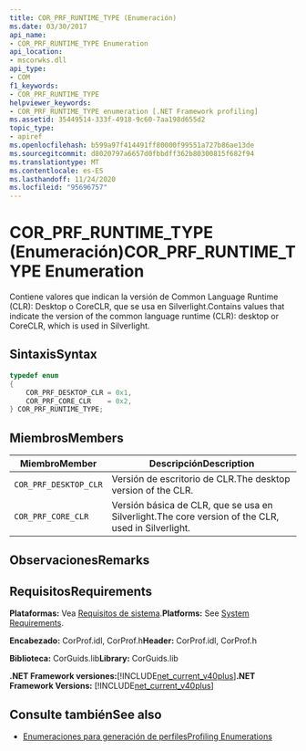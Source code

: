 ```yaml
---
title: COR_PRF_RUNTIME_TYPE (Enumeración)
ms.date: 03/30/2017
api_name:
- COR_PRF_RUNTIME_TYPE Enumeration
api_location:
- mscorwks.dll
api_type:
- COM
f1_keywords:
- COR_PRF_RUNTIME_TYPE
helpviewer_keywords:
- COR_PRF_RUNTIME_TYPE enumeration [.NET Framework profiling]
ms.assetid: 35449514-333f-4918-9c60-7aa198d655d2
topic_type:
- apiref
ms.openlocfilehash: b599a97f414491ff80000f99551a727b86ae13de
ms.sourcegitcommit: d8020797a6657d0fbbdff362b80300815f682f94
ms.translationtype: MT
ms.contentlocale: es-ES
ms.lasthandoff: 11/24/2020
ms.locfileid: "95696757"
---
```

# <a name="cor_prf_runtime_type-enumeration"></a><span data-ttu-id="6e212-102">COR_PRF_RUNTIME_TYPE (Enumeración)</span><span class="sxs-lookup"><span data-stu-id="6e212-102">COR_PRF_RUNTIME_TYPE Enumeration</span></span>

<span data-ttu-id="6e212-103">Contiene valores que indican la versión de Common Language Runtime (CLR): Desktop o CoreCLR, que se usa en Silverlight.</span><span class="sxs-lookup"><span data-stu-id="6e212-103">Contains values that indicate the version of the common language runtime (CLR): desktop or CoreCLR, which is used in Silverlight.</span></span>  
  
## <a name="syntax"></a><span data-ttu-id="6e212-104">Sintaxis</span><span class="sxs-lookup"><span data-stu-id="6e212-104">Syntax</span></span>  
  
```cpp  
typedef enum  
{  
    COR_PRF_DESKTOP_CLR = 0x1,  
    COR_PRF_CORE_CLR    = 0x2,  
} COR_PRF_RUNTIME_TYPE;  
```  
  
## <a name="members"></a><span data-ttu-id="6e212-105">Miembros</span><span class="sxs-lookup"><span data-stu-id="6e212-105">Members</span></span>  
  
|<span data-ttu-id="6e212-106">Miembro</span><span class="sxs-lookup"><span data-stu-id="6e212-106">Member</span></span>|<span data-ttu-id="6e212-107">Descripción</span><span class="sxs-lookup"><span data-stu-id="6e212-107">Description</span></span>|  
|------------|-----------------|  
|`COR_PRF_DESKTOP_CLR`|<span data-ttu-id="6e212-108">Versión de escritorio de CLR.</span><span class="sxs-lookup"><span data-stu-id="6e212-108">The desktop version of the CLR.</span></span>|  
|`COR_PRF_CORE_CLR`|<span data-ttu-id="6e212-109">Versión básica de CLR, que se usa en Silverlight.</span><span class="sxs-lookup"><span data-stu-id="6e212-109">The core version of the CLR, used in Silverlight.</span></span>|  
  
## <a name="remarks"></a><span data-ttu-id="6e212-110">Observaciones</span><span class="sxs-lookup"><span data-stu-id="6e212-110">Remarks</span></span>  
  
## <a name="requirements"></a><span data-ttu-id="6e212-111">Requisitos</span><span class="sxs-lookup"><span data-stu-id="6e212-111">Requirements</span></span>  

 <span data-ttu-id="6e212-112">**Plataformas:** Vea [Requisitos de sistema](../../get-started/system-requirements.md).</span><span class="sxs-lookup"><span data-stu-id="6e212-112">**Platforms:** See [System Requirements](../../get-started/system-requirements.md).</span></span>  
  
 <span data-ttu-id="6e212-113">**Encabezado:** CorProf.idl, CorProf.h</span><span class="sxs-lookup"><span data-stu-id="6e212-113">**Header:** CorProf.idl, CorProf.h</span></span>  
  
 <span data-ttu-id="6e212-114">**Biblioteca:** CorGuids.lib</span><span class="sxs-lookup"><span data-stu-id="6e212-114">**Library:** CorGuids.lib</span></span>  
  
 <span data-ttu-id="6e212-115">**.NET Framework versiones:**[!INCLUDE[net_current_v40plus](../../../../includes/net-current-v40plus-md.md)]</span><span class="sxs-lookup"><span data-stu-id="6e212-115">**.NET Framework Versions:** [!INCLUDE[net_current_v40plus](../../../../includes/net-current-v40plus-md.md)]</span></span>  
  
## <a name="see-also"></a><span data-ttu-id="6e212-116">Consulte también</span><span class="sxs-lookup"><span data-stu-id="6e212-116">See also</span></span>

- [<span data-ttu-id="6e212-117">Enumeraciones para generación de perfiles</span><span class="sxs-lookup"><span data-stu-id="6e212-117">Profiling Enumerations</span></span>](profiling-enumerations.md)
